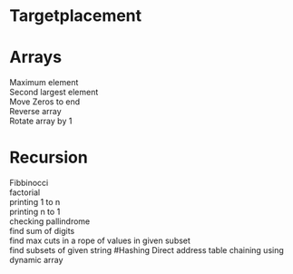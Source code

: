 # Targetplacement
# Arrays
Maximum element  
Second largest element  
Move Zeros to end   
Reverse array  
Rotate array by 1
# Recursion
Fibbinocci  
factorial  
printing 1 to n  
printing n to 1  
checking pallindrome  
find sum of digits  
find max cuts in a rope of values in given subset  
find subsets of given string
#Hashing
Direct address table 
chaining using dynamic array